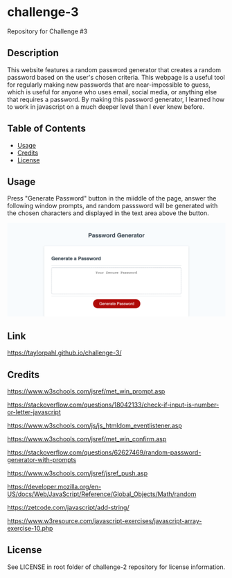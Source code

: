 # challenge-3
Repository for Challenge #3

## Description

This website features a random password generator that creates a random password based on the user's chosen criteria. This webpage is a useful tool for regularly making new passwords that are near-impossible to guess, which is useful for anyone who uses email, social media, or anything else that requires a password. By making this password generator, I learned how to work in javascript on a much deeper level than I ever knew before.

## Table of Contents

- [Usage](#usage)
- [Credits](#credits)
- [License](#license)

## Usage

Press "Generate Password" button in the miiddle of the page, answer the following window prompts, and random passsword will be generated with the chosen characters and displayed in the text area above the button.


![image](/Assets/images/taylorpahl.github.io_challenge-3_(1).png)


## Link

https://taylorpahl.github.io/challenge-3/

## Credits

https://www.w3schools.com/jsref/met_win_prompt.asp

https://stackoverflow.com/questions/18042133/check-if-input-is-number-or-letter-javascript

https://www.w3schools.com/js/js_htmldom_eventlistener.asp

https://www.w3schools.com/jsref/met_win_confirm.asp

https://stackoverflow.com/questions/62627469/random-password-generator-with-prompts

https://www.w3schools.com/jsref/jsref_push.asp

https://developer.mozilla.org/en-US/docs/Web/JavaScript/Reference/Global_Objects/Math/random

https://zetcode.com/javascript/add-string/

https://www.w3resource.com/javascript-exercises/javascript-array-exercise-10.php

## License

See LICENSE in root folder of challenge-2 repository for license information.
